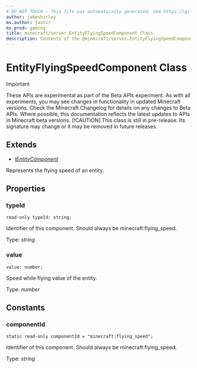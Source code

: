 ```yaml
---
# DO NOT TOUCH — This file was automatically generated. See https://github.com/mojang/minecraftapidocsgenerator to modify descriptions, examples, etc.
author: jakeshirley
ms.author: jashir
ms.prod: gaming
title: minecraft/server.EntityFlyingSpeedComponent Class
description: Contents of the @minecraft/server.EntityFlyingSpeedComponent class.
---
```

# EntityFlyingSpeedComponent Class
>[!IMPORTANT]
>These APIs are experimental as part of the Beta APIs experiment. As with all experiments, you may see changes in functionality in updated Minecraft versions. Check the Minecraft Changelog for details on any changes to Beta APIs. Where possible, this documentation reflects the latest updates to APIs in Minecraft beta versions.
> [!CAUTION]
> This class is still in pre-release.  Its signature may change or it may be removed in future releases.

## Extends
- [*IEntityComponent*](IEntityComponent.md)

Represents the flying speed of an entity.

## Properties

### **typeId**
`read-only typeId: string;`

Identifier of this component. Should always be minecraft:flying_speed.

Type: *string*

### **value**
`value: number;`

Speed while flying value of the entity.

Type: *number*

## Constants

### **componentId**
`static read-only componentId = "minecraft:flying_speed";`

Identifier of this component. Should always be minecraft:flying_speed.

Type: *string*
